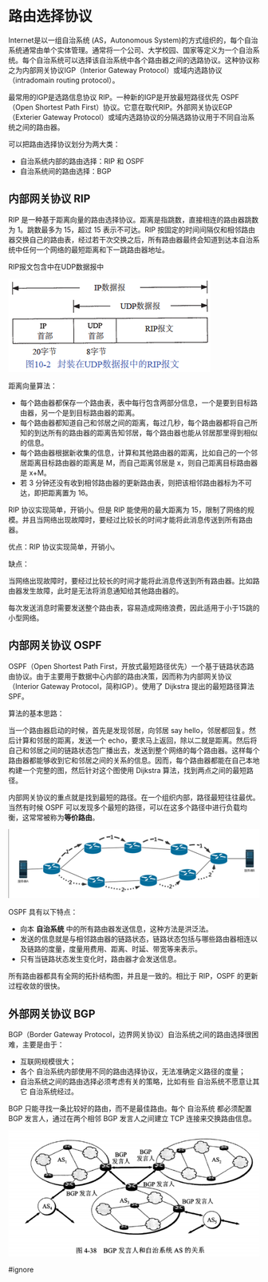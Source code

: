 # 路由选择协议

Internet是以一组自治系统 (AS，Autonomous System)的方式组织的，每个自治系统通常由单个实体管理。通常将一个公司、大学校园、国家等定义为一个自治系统。每个自治系统可以选择该自治系统中各个路由器之间的选路协议。这种协议称之为内部网关协议IGP（Interior Gateway Protocol）或域内选路协议（intradomain routing protocol）。

最常用的IGP是选路信息协议 RIP。一种新的IGP是开放最短路径优先 OSPF（Open Shortest Path First）协议。它意在取代RIP。外部网关协议EGP（Exterier Gateway Protocol）或域内选路协议的分隔选路协议用于不同自治系统之间的路由器。

可以把路由选择协议划分为两大类：

- 自治系统内部的路由选择：RIP 和 OSPF
- 自治系统间的路由选择：BGP

## 内部网关协议 RIP

RIP 是一种基于距离向量的路由选择协议。距离是指跳数，直接相连的路由器跳数为 1。跳数最多为 15，超过 15 表示不可达。RIP 按固定的时间间隔仅和相邻路由器交换自己的路由表，经过若干次交换之后，所有路由器最终会知道到达本自治系统中任何一个网络的最短距离和下一跳路由器地址。

RIP报文包含中在UDP数据报中

![](assets/image-20200729150141042.png)

距离向量算法：

- 每个路由器都保存一个路由表，表中每行包含两部分信息，一个是要到目标路由器，另一个是到目标路由器的距离。
- 每个路由器都知道自己和邻居之间的距离，每过几秒，每个路由器都将自己所知的到达所有的路由器的距离告知邻居，每个路由器也能从邻居那里得到相似的信息。
- 每个路由器根据新收集的信息，计算和其他路由器的距离，比如自己的一个邻居距离目标路由器的距离是 M，而自己距离邻居是 x，则自己距离目标路由器是 x+M。
- 若 3 分钟还没有收到相邻路由器的更新路由表，则把该相邻路由器标为不可达，即把距离置为 16。

RIP 协议实现简单，开销小。但是 RIP 能使用的最大距离为 15，限制了网络的规模。并且当网络出现故障时，要经过比较长的时间才能将此消息传送到所有路由器。

优点：RIP 协议实现简单，开销小。

缺点：

当网络出现故障时，要经过比较长的时间才能将此消息传送到所有路由器。比如路由器发生故障，此时是无法将消息通知给其他路由器的。

每次发送消息时需要发送整个路由表，容易造成网络浪费，因此适用于小于15跳的小型网络。



## 内部网关协议 OSPF

OSPF（Open Shortest Path First，开放式最短路径优先）一个基于链路状态路由协议。由于主要用于数据中心内部的路由决策，因而称为内部网关协议（Interior Gateway Protocol，简称IGP）。使用了 Dijkstra 提出的最短路径算法 SPF。

算法的基本思路：

当一个路由器启动的时候，首先是发现邻居，向邻居 say hello，邻居都回复。然后计算和邻居的距离，发送一个 echo，要求马上返回，除以二就是距离。然后将自己和邻居之间的链路状态包广播出去，发送到整个网络的每个路由器。这样每个路由器都能够收到它和邻居之间的关系的信息。因而，每个路由器都能在自己本地构建一个完整的图，然后针对这个图使用 Dijkstra 算法，找到两点之间的最短路径。

内部网关协议的重点就是找到最短的路径。在一个组织内部，路径最短往往最优。当然有时候 OSPF 可以发现多个最短的路径，可以在这多个路径中进行负载均衡，这常常被称为**等价路由**。

![](assets/image-20200729144538604.png)



OSPF 具有以下特点：

- 向本 **自治系统** 中的所有路由器发送信息，这种方法是洪泛法。
- 发送的信息就是与相邻路由器的链路状态，链路状态包括与哪些路由器相连以及链路的度量，度量用费用、距离、时延、带宽等来表示。
- 只有当链路状态发生变化时，路由器才会发送信息。

所有路由器都具有全网的拓扑结构图，并且是一致的。相比于 RIP，OSPF 的更新过程收敛的很快。

## 外部网关协议 BGP

BGP（Border Gateway Protocol，边界网关协议）自治系统之间的路由选择很困难，主要是由于：

- 互联网规模很大；
- 各个 自治系统内部使用不同的路由选择协议，无法准确定义路径的度量；
- 自治系统之间的路由选择必须考虑有关的策略，比如有些 自治系统不愿意让其它 自治系统经过。

BGP 只能寻找一条比较好的路由，而不是最佳路由。每个 自治系统 都必须配置 BGP 发言人，通过在两个相邻 BGP 发言人之间建立 TCP 连接来交换路由信息。

![](assets/image-20200729143651067.png)

#ignore 